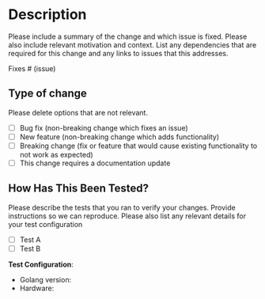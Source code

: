 # Description

Please include a summary of the change and which issue is fixed. Please also include relevant motivation and context. 
List any dependencies that are required for this change and any links to issues that this addresses.

Fixes # (issue)

## Type of change

Please delete options that are not relevant.

- [ ] Bug fix (non-breaking change which fixes an issue)
- [ ] New feature (non-breaking change which adds functionality)
- [ ] Breaking change (fix or feature that would cause existing functionality to not work as expected)
- [ ] This change requires a documentation update

## How Has This Been Tested?

Please describe the tests that you ran to verify your changes. Provide instructions so we can reproduce. 
Please also list any relevant details for your test configuration

- [ ] Test A
- [ ] Test B

**Test Configuration**:
* Golang version:
* Hardware:
